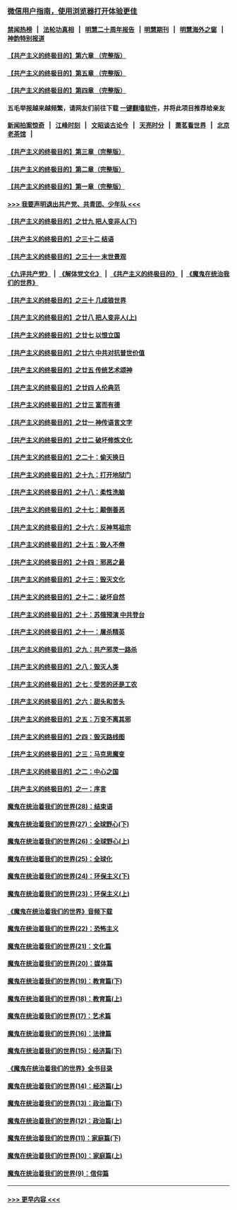 ### [微信用户指南，使用浏览器打开体验更佳](https://github.com/gfw-breaker/banned-news1/blob/master/indexes/wechat-guide.md?t=0)
#### [禁闻热榜](热点新闻.md?t=0)  &nbsp;&nbsp;|&nbsp;&nbsp; [法轮功真相](https://github.com/gfw-breaker/truth/blob/master/README.md?t=0) &nbsp;&nbsp;|&nbsp;&nbsp; [明慧二十周年报告](https://github.com/gfw-breaker/mh-reports/blob/master/README.md?t=0) &nbsp;&nbsp;|&nbsp;&nbsp;[明慧期刊](https://github.com/gfw-breaker/mh-qikan) &nbsp;&nbsp;|&nbsp;&nbsp; [明慧海外之窗](https://github.com/gfw-breaker/mh-news/blob/master/README.md?t=0) &nbsp;&nbsp;|&nbsp;&nbsp; [神韵特别报道](https://github.com/gfw-breaker/mh-news/blob/master/shenyun.md?t=0)
#### [【共产主义的终极目的】第六章 （完整版）](../pages/nsc422/n11428913.md?t=02101702) 
#### [【共产主义的终极目的】第五章 （完整版）](../pages/nsc422/n11428912.md?t=02101702) 
#### [【共产主义的终极目的】第四章 （完整版）](../pages/nsc422/n11428907.md?t=02101702) 
#### 五毛举报越来越频繁，请网友们前往下载 [一键翻墙软件](https://github.com/gfw-breaker/ssr-accounts)，并将此项目推荐给亲友
#### [新闻拍案惊奇](https://github.com/gfw-breaker/banned-news1/blob/master/pages/link4.md) &nbsp;&nbsp;|&nbsp;&nbsp; [江峰时刻](https://github.com/gfw-breaker/banned-news1/blob/master/pages/link4.md) &nbsp;&nbsp;|&nbsp;&nbsp; [文昭谈古论今](https://github.com/gfw-breaker/banned-news1/blob/master/pages/link4.md) &nbsp;&nbsp;|&nbsp;&nbsp; [天亮时分](https://github.com/gfw-breaker/banned-news1/blob/master/pages/link4.md) &nbsp;&nbsp;|&nbsp;&nbsp; [萧茗看世界](https://github.com/gfw-breaker/banned-news1/blob/master/pages/link4.md) &nbsp;&nbsp;|&nbsp;&nbsp; [北京老茶馆](https://github.com/gfw-breaker/banned-news1/blob/master/pages/link4.md) &nbsp;&nbsp;|&nbsp;&nbsp; 
#### [【共产主义的终极目的】第三章（完整版）](../pages/nsc422/n11428848.md?t=02101702) 
#### [【共产主义的终极目的】第二章（完整版）](../pages/nsc422/n11428831.md?t=02101702) 
#### [【共产主义的终极目的】第一章（完整版）](../pages/nsc422/n11417651.md?t=02101702) 
#### [>>> 我要声明退出共产党、共青团、少年队 <<<](https://github.com/begood0513/goodnews/blob/master/quit/letter.md) 
#### [【共产主义的终极目的】之廿九 把人变非人(下)](../pages/nsc422/n11344140.md?t=02101702) 
#### [【共产主义的终极目的】之三十二 结语](../pages/nsc422/n11360535.md?t=02101702) 
#### [【共产主义的终极目的】之三十一 末世景观](../pages/nsc422/n11351129.md?t=02101702) 
#### [《九评共产党》](https://github.com/begood0513/9ping.md/blob/master/README.md) &nbsp;|&nbsp; [《解体党文化》](../../../../jtdwh.md/blob/master/README.md)  &nbsp;|&nbsp; [《共产主义的终极目的》](../../../../gczydzjmd.md/blob/master/README.md) &nbsp;|&nbsp; [《魔鬼在统治我们的世界》](../../../../mgztzwmdsj.md/blob/master/README.md) 
#### [【共产主义的终极目的】之三十 几成狼世界](../pages/nsc422/n11348280.md?t=02101702) 
#### [【共产主义的终极目的】之廿八 把人变非人(上)](../pages/nsc422/n11340492.md?t=02101702) 
#### [【共产主义的终极目的】之廿七 以恨立国](../pages/nsc422/n11336944.md?t=02101702) 
#### [【共产主义的终极目的】之廿六 中共对抗普世价值](../pages/nsc422/n11324785.md?t=02101702) 
#### [【共产主义的终极目的】之廿五 传统艺术颂神](../pages/nsc422/n11296396.md?t=02101702) 
#### [【共产主义的终极目的】之廿四 人伦典范](../pages/nsc422/n11296397.md?t=02101702) 
#### [【共产主义的终极目的】之廿三 富而有德](../pages/nsc422/n11283598.md?t=02101702) 
#### [【共产主义的终极目的】之廿一 神传语言文字](../pages/nsc422/n11263265.md?t=02101702) 
#### [【共产主义的终极目的】之廿二 破坏修炼文化](../pages/nsc422/n11245728.md?t=02101702) 
#### [【共产主义的终极目的】之二十：偷天换日](../pages/nsc422/n11238846.md?t=02101702) 
#### [【共产主义的终极目的】之十九：打开地狱门](../pages/nsc422/n11206376.md?t=02101702) 
#### [【共产主义的终极目的】之十八：柔性洗脑](../pages/nsc422/n11199994.md?t=02101702) 
#### [【共产主义的终极目的】之十七：颠倒善恶](../pages/nsc422/n11179782.md?t=02101702) 
#### [【共产主义的终极目的】之十六：反神骂祖宗](../pages/nsc422/n11166798.md?t=02101702) 
#### [【共产主义的终极目的】之十五：毁人不倦](../pages/nsc422/n11166792.md?t=02101702) 
#### [【共产主义的终极目的】之十四：邪恶之最](../pages/nsc422/n11150249.md?t=02101702) 
#### [【共产主义的终极目的】之十三：毁灭文化](../pages/nsc422/n11135227.md?t=02101702) 
#### [【共产主义的终极目的】之十二：破坏自然](../pages/nsc422/n11135214.md?t=02101702) 
#### [【共产主义的终极目的】之十：苏俄预演 中共登台](../pages/nsc422/n11118424.md?t=02101702) 
#### [【共产主义的终极目的】之十一：屠杀精英](../pages/nsc422/n11118442.md?t=02101702) 
#### [【共产主义的终极目的】之九：共产邪灵一路杀](../pages/nsc422/n11114139.md?t=02101702) 
#### [【共产主义的终极目的】之八：毁灭人类](../pages/nsc422/n11108503.md?t=02101702) 
#### [【共产主义的终极目的】之七：受苦的还是工农](../pages/nsc422/n11101809.md?t=02101702) 
#### [【共产主义的终极目的】之六：甜头和苦头](../pages/nsc422/n11096971.md?t=02101702) 
#### [【共产主义的终极目的】之五：万变不离其邪](../pages/nsc422/n11091285.md?t=02101702) 
#### [【共产主义的终极目的】之四：毁灭路线图](../pages/nsc422/n11086284.md?t=02101702) 
#### [【共产主义的终极目的】之三：马克思魔变](../pages/nsc422/n11061941.md?t=02101702) 
#### [【共产主义的终极目的】之二：中心之国](../pages/nsc422/n11047728.md?t=02101702) 
#### [【共产主义的终极目的】之一：序言](../pages/nsc422/n11086077.md?t=02101702) 
#### [魔鬼在统治着我们的世界(28)：结束语](../pages/nsc422/n10936246.md?t=02101702) 
#### [魔鬼在统治着我们的世界(27)：全球野心(下)](../pages/nsc422/n10928319.md?t=02101702) 
#### [魔鬼在统治着我们的世界(26)：全球野心(上)](../pages/nsc422/n10900318.md?t=02101702) 
#### [魔鬼在统治着我们的世界(25)：全球化](../pages/nsc422/n10788205.md?t=02101702) 
#### [魔鬼在统治着我们的世界(24)：环保主义(下)](../pages/nsc422/n10695307.md?t=02101702) 
#### [魔鬼在统治着我们的世界(23)：环保主义(上)](../pages/nsc422/n10688613.md?t=02101702) 
#### [《魔鬼在统治着我们的世界》音频下载](../pages/nsc422/n10635553.md?t=02101702) 
#### [魔鬼在统治着我们的世界(22)：恐怖主义](../pages/nsc422/n10614727.md?t=02101702) 
#### [魔鬼在统治着我们的世界(21)：文化篇](../pages/nsc422/n10597706.md?t=02101702) 
#### [魔鬼在统治着我们的世界(20)：媒体篇](../pages/nsc422/n10586579.md?t=02101702) 
#### [魔鬼在统治着我们的世界(19)：教育篇(下)](../pages/nsc422/n10564808.md?t=02101702) 
#### [魔鬼在统治着我们的世界(18)：教育篇(上)](../pages/nsc422/n10526970.md?t=02101702) 
#### [魔鬼在统治着我们的世界(17)：艺术篇](../pages/nsc422/n10499093.md?t=02101702) 
#### [魔鬼在统治着我们的世界(16)：法律篇](../pages/nsc422/n10485969.md?t=02101702) 
#### [魔鬼在统治着我们的世界(15)：经济篇(下)](../pages/nsc422/n10469975.md?t=02101702) 
#### [《魔鬼在统治着我们的世界》全书目录](../pages/nsc422/n10464261.md?t=02101702) 
#### [魔鬼在统治着我们的世界(14)：经济篇(上)](../pages/nsc422/n10457370.md?t=02101702) 
#### [魔鬼在统治着我们的世界(13)：政治篇(下)](../pages/nsc422/n10448270.md?t=02101702) 
#### [魔鬼在统治着我们的世界(12)：政治篇(上)](../pages/nsc422/n10444576.md?t=02101702) 
#### [魔鬼在统治着我们的世界(11)：家庭篇(下)](../pages/nsc422/n10440961.md?t=02101702) 
#### [魔鬼在统治着我们的世界(10)：家庭篇(上)](../pages/nsc422/n10435448.md?t=02101702) 
#### [魔鬼在统治着我们的世界(9)：信仰篇](../pages/nsc422/n10432159.md?t=02101702) 

----
#### [ >>> 更早内容 <<< ](../indexes/nsc422-earlier.md)
